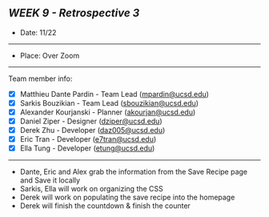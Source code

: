 ***WEEK 9 - Retrospective 3***
---
- Date: 11/22
---
- Place: Over Zoom
---
Team member info:<br>
- [x] Matthieu Dante Pardin - Team Lead (mpardin@ucsd.edu)<br>
- [x] Sarkis Bouzikian - Team Lead (sbouzikian@ucsd.edu)<br>
- [x] Alexander Kourjanski - Planner (akourjan@ucsd.edu)<br>
- [x] Daniel Ziper - Designer (dziper@ucsd.edu)<br>
- [x] Derek Zhu - Developer (daz005@ucsd.edu)<br>
- [x] Eric Tran - Developer (e7tran@ucsd.edu)<br>
- [x] Ella Tung - Developer (etung@ucsd.edu)
---
- Dante, Eric and Alex grab the information from the Save Recipe page and Save it locally
- Sarkis, Ella will work on organizing the CSS
- Derek will work on populating the save recipe into the homepage
- Derek will finish the countdown & finish the counter

